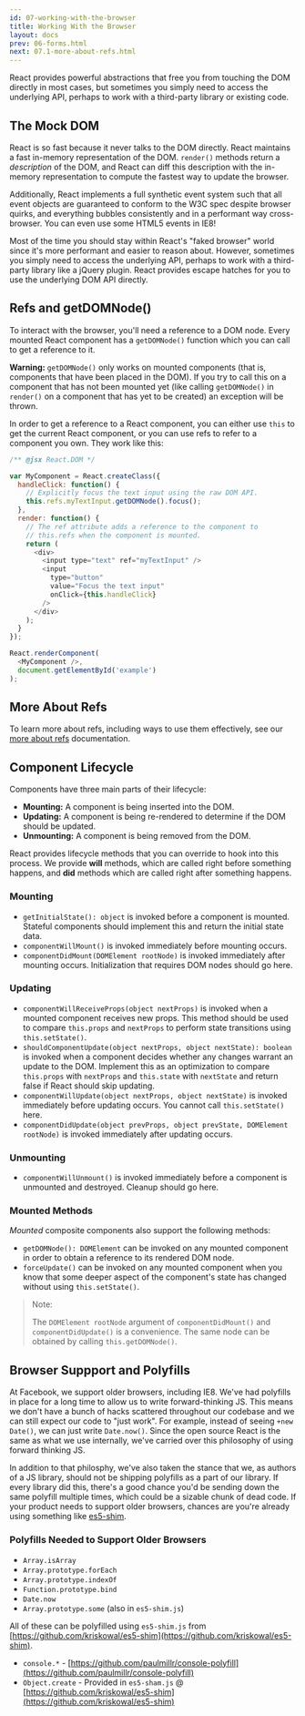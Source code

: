 ```yaml
---
id: 07-working-with-the-browser
title: Working With the Browser
layout: docs
prev: 06-forms.html
next: 07.1-more-about-refs.html
---
```

React provides powerful abstractions that free you from touching the DOM directly in most cases, but sometimes you simply need to access the underlying API, perhaps to work with a third-party library or existing code.

## The Mock DOM

React is so fast because it never talks to the DOM directly. React maintains a fast in-memory representation of the DOM. `render()` methods return a *description* of the DOM, and React can diff this description with the in-memory representation to compute the fastest way to update the browser.

Additionally, React implements a full synthetic event system such that all event objects are guaranteed to conform to the W3C spec despite browser quirks, and everything bubbles consistently and in a performant way cross-browser. You can even use some HTML5 events in IE8!

Most of the time you should stay within React's "faked browser" world since it's more performant and easier to reason about. However, sometimes you simply need to access the underlying API, perhaps to work with a third-party library like a jQuery plugin. React provides escape hatches for you to use the underlying DOM API directly.

## Refs and getDOMNode()

To interact with the browser, you'll need a reference to a DOM node. Every mounted React component has a `getDOMNode()` function which you can call to get a reference to it.

**Warning:** `getDOMNode()` only works on mounted components (that is, components that have been placed in the DOM). If you try to call this on a component that has not been mounted yet (like calling `getDOMNode()` in `render()` on a component that has yet to be created) an exception will be thrown.

In order to get a reference to a React component, you can either use `this` to get the current React component, or you can use refs to refer to a component you own. They work like this:

```javascript
/** @jsx React.DOM */

var MyComponent = React.createClass({
  handleClick: function() {
    // Explicitly focus the text input using the raw DOM API.
    this.refs.myTextInput.getDOMNode().focus();
  },
  render: function() {
    // The ref attribute adds a reference to the component to
    // this.refs when the component is mounted.
    return (
      <div>
        <input type="text" ref="myTextInput" />
        <input
          type="button"
          value="Focus the text input"
          onClick={this.handleClick}
        />
      </div>
    );
  }
});

React.renderComponent(
  <MyComponent />,
  document.getElementById('example')
);
```

## More About Refs

To learn more about refs, including ways to use them effectively, see our [more about refs](./07.1-more-about-refs.html) documentation.

## Component Lifecycle

Components have three main parts of their lifecycle:
- **Mounting:** A component is being inserted into the DOM.
- **Updating:** A component is being re-rendered to determine if the DOM should be updated.
- **Unmounting:** A component is being removed from the DOM.

React provides lifecycle methods that you can override to hook into this process. We provide **will** methods, which are called right before something happens, and **did** methods which are called right after something happens.

### Mounting

 - `getInitialState(): object` is invoked before a component is mounted. Stateful components should implement this and return the initial state data.
 - `componentWillMount()` is invoked immediately before mounting occurs.
 - `componentDidMount(DOMElement rootNode)` is invoked immediately after mounting occurs. Initialization that requires DOM nodes should go here.

### Updating

 - `componentWillReceiveProps(object nextProps)` is invoked when a mounted component receives new props. This method should be used to compare `this.props` and `nextProps` to perform state transitions using `this.setState()`.
 - `shouldComponentUpdate(object nextProps, object nextState): boolean` is invoked when a component decides whether any changes warrant an update to the DOM. Implement this as an optimization to compare `this.props` with `nextProps` and `this.state` with `nextState` and return false if React should skip updating.
 - `componentWillUpdate(object nextProps, object nextState)` is invoked immediately before updating occurs. You cannot call `this.setState()` here.
 - `componentDidUpdate(object prevProps, object prevState, DOMElement rootNode)` is invoked immediately after updating occurs.

### Unmounting

 - `componentWillUnmount()` is invoked immediately before a component is unmounted and destroyed. Cleanup should go here.

### Mounted Methods

_Mounted_ composite components also support the following methods:

 - `getDOMNode(): DOMElement` can be invoked on any mounted component in order to obtain a reference to its rendered DOM node.
 - `forceUpdate()` can be invoked on any mounted component when you know that some deeper aspect of the component's state has changed without using `this.setState()`.

> Note:
>
> The `DOMElement rootNode` argument of `componentDidMount()` and
> `componentDidUpdate()` is a convenience. The same node can be obtained by
> calling `this.getDOMNode()`.

## Browser Suppport and Polyfills

At Facebook, we support older browsers, including IE8. We've had polyfills in place for a long time to allow us to write forward-thinking JS. This means we don't have a bunch of hacks scattered throughout our codebase and we can still expect our code to "just work". For example, instead of seeing `+new Date()`, we can just write `Date.now()`. Since the open source React is the same as what we use internally, we've carried over this philosophy of using forward thinking JS.

In addition to that philosphy, we've also taken the stance that we, as authors of a JS library, should not be shipping polyfills as a part of our library. If every library did this, there's a good chance you'd be sending down the same polyfill multiple times, which could be a sizable chunk of dead code. If your product needs to support older browsers, chances are you're already using something like [es5-shim](https://github.com/kriskowal/es5-shim).


### Polyfills Needed to Support Older Browsers

* `Array.isArray`
* `Array.prototype.forEach`
* `Array.prototype.indexOf`
* `Function.prototype.bind`
* `Date.now`
* `Array.prototype.some` (also in `es5-shim.js`)

All of these can be polyfilled using `es5-shim.js` from [https://github.com/kriskowal/es5-shim](https://github.com/kriskowal/es5-shim).

* `console.*` - [https://github.com/paulmillr/console-polyfill](https://github.com/paulmillr/console-polyfill)
* `Object.create` - Provided in `es5-sham.js` @ [https://github.com/kriskowal/es5-shim](https://github.com/kriskowal/es5-shim)
